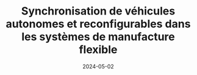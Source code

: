 ---
title: "Synchronisation de véhicules autonomes et reconfigurables dans les systèmes de manufacture flexible"
collection: talks
type: "Talk"
layout: talk_ciritps
permalink: /talks/2024-01-01-ciritps
venue: "Séminaire annuel 'Usine du Futur', Centre International de Recherche 'Innovative Transportation and Production Systems'"
date: 2024-05-02
location: "Clermont-Ferrand, France"
---